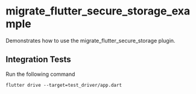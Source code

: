 # migrate_flutter_secure_storage_example

Demonstrates how to use the migrate_flutter_secure_storage plugin.

## Integration Tests
Run the following command

```
flutter drive --target=test_driver/app.dart
```